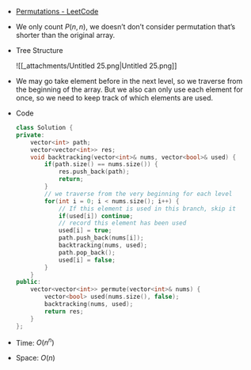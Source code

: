 - [Permutations - LeetCode](https://leetcode.com/problems/permutations/description/)
- We only count $P(n, n)$﻿, we doesn’t don’t consider permutation that’s shorter than the original array.
- Tree Structure
    
    ![[_attachments/Untitled 25.png|Untitled 25.png]]
    
- We may go take element before in the next level, so we traverse from the beginning of the array. But we also can only use each element for once, so we need to keep track of which elements are used.
- Code
    
    ```C++
    class Solution {
    private:
        vector<int> path;
        vector<vector<int>> res;
        void backtracking(vector<int>& nums, vector<bool>& used) {
            if(path.size() == nums.size()) {
                res.push_back(path);
                return;
            }
            // we traverse from the very beginning for each level
            for(int i = 0; i < nums.size(); i++) {
                // If this element is used in this branch, skip it
                if(used[i]) continue;
                // record this element has been used
                used[i] = true;
                path.push_back(nums[i]);
                backtracking(nums, used);
                path.pop_back();
                used[i] = false;
            }
        }
    public:
        vector<vector<int>> permute(vector<int>& nums) {
            vector<bool> used(nums.size(), false);
            backtracking(nums, used);
            return res;
        }
    };
    ```
    
- Time: $O(n^n)$﻿
- Space: $O(n)$